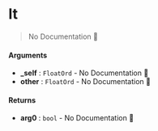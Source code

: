 # lt

> No Documentation 🚧

#### Arguments

- **\_self** : `FloatOrd` \- No Documentation 🚧
- **other** : `FloatOrd` \- No Documentation 🚧

#### Returns

- **arg0** : `bool` \- No Documentation 🚧